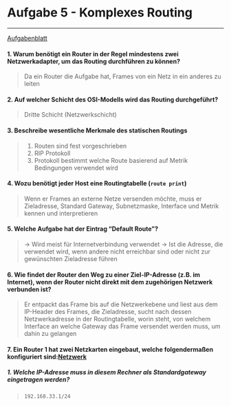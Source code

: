 # Aufgabe 5 - Komplexes Routing
___
[Aufgabenblatt](00%20-%20BSN/bsn_2025-10-09_Aufgabe4_NetzwerksegmentierungPackettracer.pdf)

#### 1. Warum benötigt ein Router in der Regel mindestens zwei Netzwerkadapter, um das Routing durchführen zu können?
> Da ein Router die Aufgabe hat, Frames von ein Netz in ein anderes zu leiten
#### 2. Auf welcher Schicht des OSI-Modells wird das Routing durchgeführt?
> Dritte Schicht (Netzwerkschicht)
#### 3. Beschreibe wesentliche Merkmale des statischen Routings
> 1. Routen sind fest vorgeschrieben
> 2. RIP Protokoll
> 3. Protokoll bestimmt welche Route basierend auf Metrik Bedingungen verwendet wird
#### 4. Wozu benötigt jeder Host eine Routingtabelle (`route print`)
> Wenn er Frames an externe Netze versenden möchte, muss er Zieladresse, Standard Gateway, Subnetzmaske, Interface und Metrik kennen und interpretieren
#### 5. Welche Aufgabe hat der Eintrag “Default Route”?
> → Wird meist für Internetverbindung verwendet
> → Ist die Adresse, die verwendet wird, wenn andere nicht erreichbar sind oder nicht zur gewünschten Zieladresse führen
#### 6. Wie findet der Router den Weg zu einer Ziel-IP-Adresse (z.B. im Internet), wenn der Router nicht direkt mit dem zugehörigen Netzwerk verbunden ist?
> Er entpackt das Frame bis auf die Netzwerkebene und liest aus dem IP-Header des Frames, die Zieladresse, sucht nach dessen Netzwerkadresse in der Routingtabelle, worin steht, von welchem Interface an welche Gateway das Frame versendet werden muss, um dahin zu gelangen
#### 7. Ein Router 1 hat zwei Netzkarten eingebaut, welche folgendermaßen konfiguriert sind:[Netzwerk](00%20-%20BSN/bsn_2025-10-09_Aufgabe4_NetzwerksegmentierungPackettracer.pdf#page=2&selection=31,0,31,2)
##### 1. Welche IP-Adresse muss in diesem Rechner als Standardgateway eingetragen werden?
> `192.168.33.1/24`
